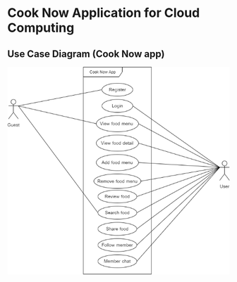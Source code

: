 # Cook Now Application for Cloud Computing
## Use Case Diagram (Cook Now app)
<img src="use-case_diagram_CookNow_app.png">